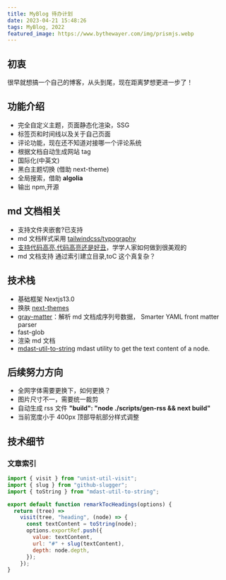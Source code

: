 ```yaml
---
title: MyBlog 待办计划
date: 2023-04-21 15:48:26
tags: MyBlog, 2022
featured_image: https://www.bythewayer.com/img/prismjs.webp
---
```


## 初衷

很早就想搞一个自己的博客，从头到尾，现在距离梦想更进一步了！

## 功能介绍

- 完全自定义主题，页面静态化渲染，SSG
- 标签页和时间线以及关于自己页面
- 评论功能，现在还不知道对接哪一个评论系统
- 根据文档自动生成网站 tag
- 国际化(中英文)
- 黑白主题切换 (借助 next-theme)
- 全局搜索，借助 **algolia**
- 输出 npm,开源

## md 文档相关

- 支持文件夹嵌套?已支持
- md 文档样式采用 [tailwindcss/typography](https://tailwindcss.com/docs/typography-plugin)
- [支持代码高亮,代码高亮还是好丑](https://prismjs.com/index.html)，学学人家如何做到很美观的
- md 文档支持 通过索引建立目录,toC 这个真复杂？

## 技术栈

- 基础框架 Nextjs13.0
- 换肤 [next-themes](https://github.com/pacocoursey/next-themes)
- [gray-matter](https://github.com/jonschlinkert/gray-matter)：解析 md 文档成序列号数据， Smarter YAML front matter parser
- fast-glob
- 渲染 md 文档
- [mdast-util-to-string](https://www.npmjs.com/package/mdast-util-to-string) mdast utility to get the text content of a node.

## 后续努力方向

- 全网字体需要更换下，如何更换？
- 图片尺寸不一，需要统一裁剪
- 自动生成 rss 文件 **"build": "node ./scripts/gen-rss && next build"**
- 当前宽度小于 400px 顶部导航部分样式调整

## 技术细节

### 文章索引

```js
import { visit } from "unist-util-visit";
import { slug } from "github-slugger";
import { toString } from "mdast-util-to-string";

export default function remarkTocHeadings(options) {
  return (tree) =>
    visit(tree, "heading", (node) => {
      const textContent = toString(node);
      options.exportRef.push({
        value: textContent,
        url: "#" + slug(textContent),
        depth: node.depth,
      });
    });
}
```
